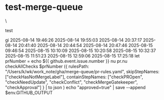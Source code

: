# test-merge-queue
\

test

gi
2025-08-14 19:46:26
2025-08-14 19:55:03
2025-08-14 20:37:17
2025-08-14 20:41:40
2025-08-14 20:44:54
2025-08-14 20:47:46
2025-08-15 09:46:54
2025-08-15 10:10:09
2025-08-15 10:20:58
2025-08-15 10:32:37
2025-08-15 11:51:23
2025-08-15 12:59:06
2025-08-15 17:25:18
          let prNumber = echo ${{ github.event.issue.number }}
          nu pr.nu checkAllChecks $prNumber ({
                rulesPath: "/Users/k/wk/work_note/gha/merge-queue/pr-rules.yaml", 
                skipStepNames: ["checkHasNotMergeLabel"],
                containStepNames: ["checkPROpen", "checkNeedUpdate",  "checkConflict", "checkMergeGatekeeper", "checkApproval"]
              } | to json )
          echo  "approved=true" |  save --append $env.GITHUB_OUTPUT